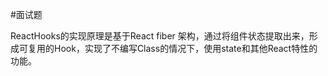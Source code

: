#面试题 

ReactHooks的实现原理是基于React fiber 架构，通过将组件状态提取出来，形成可复用的Hook，实现了不编写Class的情况下，使用state和其他React特性的功能。